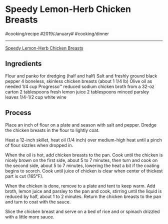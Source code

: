 # Speedy Lemon-Herb Chicken Breasts
#cooking/recipe #2019/January# #cooking/dinner
- - - -
[Speedy Lemon-Herb Chicken Breasts](https://www.bettycrocker.com/recipes/speedy-lemon-herb-chicken-breasts/50549362-fe43-4f6e-b7d4-79581137fa9a)

## Ingredients
Flour and panko for dredging (half and half)
Salt and freshly ground black pepper
4 boneless, skinless chicken breasts (about 1 1/4 lb)
Olive oil as needed
1/4 cup Progresso™ reduced sodium chicken broth from a 32-oz carton
2 tablespoons fresh lemon juice
2 tablespoons minced parsley leaves
1/4-1/2 cup white wine

## Process
Place an inch of flour on a plate and season with salt and pepper. Dredge the chicken breasts in the flour to lightly coat.

Heat a 12-inch skillet, heat oil (1/4 inch) over medium-high heat until a pinch of flour sizzles when dropped in.

When the oil is hot, add chicken breasts to the pan. Cook until the chicken is nicely brown on the first side, about 5 to 7 minutes, then turn and cook on the second side, about 5 to 7 minutes, lowering the heat a bit if the coating begins to scorch. Cook until juice of chicken is clear when center of thickest part is cut (165°F).

When the chicken is done, remove to a plate and tent to keep warm. Add broth, lemon juice and parsley to the pan and cook, stirring until the liquid is reduced by half, about 1 to 2 minutes. Return the chicken breasts to the pan and turn to coat with the sauce.

Slice the chicken breast and serve on a bed of rice and or spinach drizzled with a little more sauce.